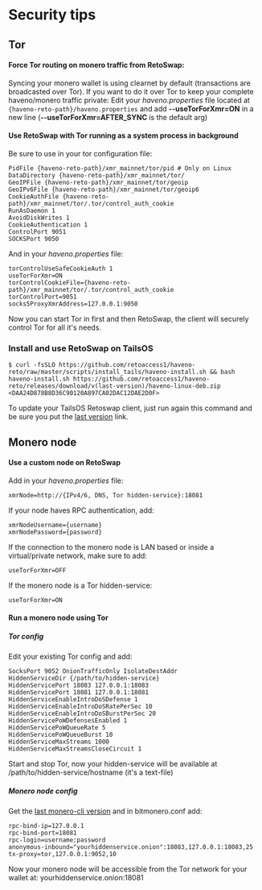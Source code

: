 # Security tips

## Tor

#### Force Tor routing on monero traffic from RetoSwap:
Syncing your monero wallet is using clearnet by default (transactions are broadcasted over Tor). If you want to do it over Tor to keep your complete haveno/monero traffic private:
Edit your *haveno.properties* file located at `{haveno-reto-path}/haveno.properties` and add
**--useTorForXmr=ON** in a new line (**--useTorForXmr=AFTER_SYNC** is the default arg)

#### Use RetoSwap with Tor running as a system process in background

Be sure to use in your tor configuration file:

```
PidFile {haveno-reto-path}/xmr_mainnet/tor/pid # Only on Linux
DataDirectory {haveno-reto-path}/xmr_mainnet/tor/
GeoIPFile {haveno-reto-path}/xmr_mainnet/tor/geoip
GeoIPv6File {haveno-reto-path}/xmr_mainnet/tor/geoip6
CookieAuthFile {haveno-reto-path}/xmr_mainnet/tor/.tor/control_auth_cookie
RunAsDaemon 1
AvoidDiskWrites 1
CookieAuthentication 1
ControlPort 9051
SOCKSPort 9050
```

And in your *haveno.properties* file:

```
torControlUseSafeCookieAuth 1
useTorForXmr=ON
torControlCookieFile={haveno-reto-path}/xmr_mainnet/tor/.tor/control_auth_cookie
torControlPort=9051
socks5ProxyXmrAddress=127.0.0.1:9050
```

Now you can start Tor in first and then RetoSwap, the client will securely control Tor for all it's needs.

### Install and use RetoSwap on TailsOS
```
$ curl -fsSLO https://github.com/retoaccess1/haveno-reto/raw/master/scripts/install_tails/haveno-install.sh && bash haveno-install.sh https://github.com/retoaccess1/haveno-reto/releases/download/v(last-version)/haveno-linux-deb.zip <DAA24D878B8D36C90120A897CA02DAC12DAE2D0F>
```
To update your TailsOS Retoswap client, just run again this command and be sure you put the [last version](https://github.com/retoaccess1/haveno-reto/releases/latest) link.

## Monero node

#### Use a custom node on RetoSwap

Add in your *haveno.properties* file:
```
xmrNode=http://{IPv4/6, DNS, Tor hidden-service}:18081
```
If your node haves RPC authentication, add:
```
xmrNodeUsername={username}
xmrNodePassword={password}
```
If the connection to the monero node is LAN based or inside a virtual/private network, make sure to add:
```
useTorForXmr=OFF
```
If the monero node is a Tor hidden-service:
```
useTorForXmr=ON
```

#### Run a monero node using Tor

##### Tor config
Edit your existing Tor config and add:
```
SocksPort 9052 OnionTrafficOnly IsolateDestAddr
HiddenServiceDir {/path/to/hidden-service}
HiddenServicePort 18083 127.0.0.1:18083
HiddenServicePort 18081 127.0.0.1:18081
HiddenServiceEnableIntroDoSDefense 1
HiddenServiceEnableIntroDoSRatePerSec 10
HiddenServiceEnableIntroDoSBurstPerSec 20
HiddenServicePoWDefensesEnabled 1
HiddenServicePoWQueueRate 5
HiddenServicePoWQueueBurst 10
HiddenServiceMaxStreams 1000
HiddenServiceMaxStreamsCloseCircuit 1
```
Start and stop Tor, now your hidden-service will be available at /path/to/hidden-service/hostname (it's a text-file)

##### Monero node config
Get the [last monero-cli version](https://www.getmonero.org/downloads/) and in bitmonero.conf add:
```
rpc-bind-ip=127.0.0.1
rpc-bind-port=18081
rpc-login=username:password
anonymous-inbound="yourhiddenservice.onion":18083,127.0.0.1:18083,25
tx-proxy=tor,127.0.0.1:9052,10
```
Now your monero node will be accessible from the Tor network for your wallet at: yourhiddenservice.onion:18081
